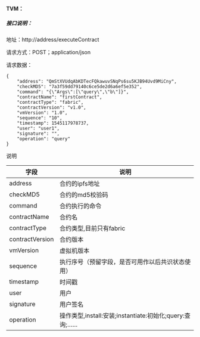 #### TVM：
##### 接口说明：
地址：http://address/executeContract

请求方式：POST；application/json

请求数据：

    {
        "address": "QmStXVUdqAbKDTecFQkawuvSNqPs6su5KJB94Uvd9MiCny",
        "checkMD5": "7a3f59dd79140c6ce5de2d6a6ef5e352",
        "command": "{\"Args\":[\"query\",\"b\"]}",
        "contractName": "firstContract",
        "contractType": "fabric",
        "contractVersion": "v1.0",
        "vmVersion": "1.0",
        "sequence": "10",
        "timestamp": 1545117978737,
        "user": "user1",
        "signature": "",
        "operation": "query"
    }
说明

|字段|说明|
|-----|------|
|address|合约的ipfs地址|
|checkMD5|合约的md5校验码|
|command|合约执行的命令|
|contractName|合约名|
|contractType|合约类型,目前只有fabric|
|contractVersion|合约版本|
|vmVersion|虚拟机版本|
|sequence|执行序号（预留字段，是否可用作以后共识状态使用）|
|timestamp|时间戳|
|user|用户|
|signature|用户签名|
|operation|操作类型,install:安装;instantiate:初始化;query:查询;……|
